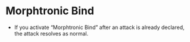 # Morphtronic Bind

*   If you activate “Morphtronic Bind” after an attack is already declared, the attack resolves as normal.
